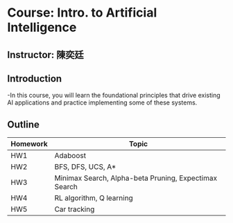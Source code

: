 # Course: Intro. to Artificial Intelligence
## Instructor: 陳奕廷
## Introduction
-In this course, you will learn the foundational principles that drive existing AI applications and practice implementing some of these systems.

## Outline
|Homework   |Topic                                                 |
|-----------|------------------------------------------------------|
|HW1        |Adaboost                                              |
|HW2        |BFS, DFS, UCS, A*                                     |
|HW3        |Minimax Search, Alpha-beta Pruning, Expectimax Search |
|HW4        |RL algorithm, Q learning                              |
|HW5        |Car tracking                                          |
 
